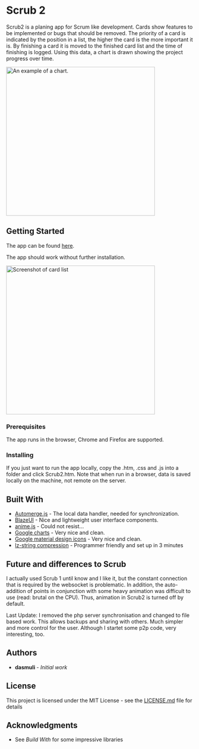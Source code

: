 # Scrub 2

Scrub2 is a planing app for Scrum like development.
Cards show features to be implemented or bugs that should be removed.
The priority of a card is indicated by the position in a list,
the higher the card is the more important it is.
By finishing a card it is moved to the finished card list and the time of finishing is logged.
Using this data, a chart is drawn showing the project progress over time.

<img src="https://zerozerozero.dd-dns.de/Scrub2/Media/ScreenshotScrub2_Chart.png"
alt="An example of a chart." width="400"/>

## Getting Started

The app can be found [here](https://zerozerozero.dd-dns.de/Scrub2/Scrub2.htm).

The app should work without further installation.

<img src="https://zerozerozero.dd-dns.de/Scrub2/Media/ScreenshotScrub2_Cards.png"
alt="Screenshot of card list" width="400"/>

### Prerequisites

The app runs in the browser, Chrome and Firefox are supported.

### Installing

If you just want to run the app locally, copy the .htm, .css and .js
into a folder and click Scrub2.htm. Note that when run in a browser,
data is saved locally on the machine, not remote on the server.

## Built With

* [Automerge.js](https://github.com/automerge/automerge) - The local data handler, needed for synchronization.
* [BlazeUI](https://www.blazeui.com/) - Nice and lightweight user interface components.
* [anime.js](http://animejs.com/) - Could not resist...
* [Google charts](https://developers.google.com/chart/) - Very nice and clean.
* [Google material design icons](https://material.io/icons/) - Very nice and clean.
* [lz-string compression](http://pieroxy.net/blog/pages/lz-string/index.html) - Programmer friendly and set up in 3 minutes

## Future and differences to Scrub

I actually used Scrub 1 until know and I like it, but the constant connection that is 
required by the websocket is problematic. In addition, the auto-addition of points
in conjunction with some heavy animation was difficult to use (read: brutal on the CPU).
Thus, animation in Scrub2 is turned off by default.

Last Update:
I removed the php server synchronisation and changed to file based work. This allows backups
and sharing with others. Much simpler and more control for the user. Although I startet some p2p code,
very interesting, too.

## Authors

* **dasmuli** - *Initial work*

## License

This project is licensed under the MIT License - see the [LICENSE.md](LICENSE.md) file for details

## Acknowledgments

* See *Build With* for some impressive libraries

